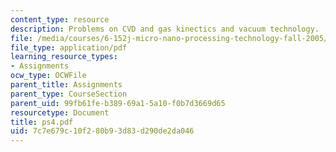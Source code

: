 ```yaml
---
content_type: resource
description: Problems on CVD and gas kinectics and vacuum technology.
file: /media/courses/6-152j-micro-nano-processing-technology-fall-2005/7c7e679c10f280b93d83d290de2da046_ps4.pdf
file_type: application/pdf
learning_resource_types:
- Assignments
ocw_type: OCWFile
parent_title: Assignments
parent_type: CourseSection
parent_uid: 99fb61fe-b389-69a1-5a10-f0b7d3669d65
resourcetype: Document
title: ps4.pdf
uid: 7c7e679c-10f2-80b9-3d83-d290de2da046
---
```

